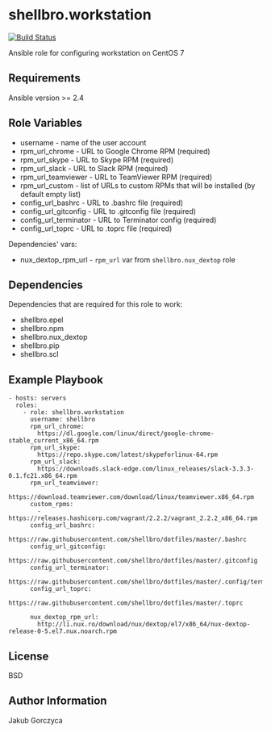 shellbro.workstation
====================

[![Build Status](https://travis-ci.org/shellbro/ansible-role-workstation.svg?branch=master)](https://travis-ci.org/shellbro/ansible-role-workstation)

Ansible role for configuring workstation on CentOS 7

Requirements
------------

Ansible version >= 2.4

Role Variables
--------------

* username - name of the user account
* rpm_url_chrome - URL to Google Chrome RPM (required)
* rpm_url_skype - URL to Skype RPM (required)
* rpm_url_slack - URL to Slack RPM (required)
* rpm_url_teamviewer - URL to TeamViewer RPM (required)
* rpm_url_custom - list of URLs to custom RPMs that will be installed (by
default empty list)
* config_url_bashrc - URL to .bashrc file (required)
* config_url_gitconfig - URL to .gitconfig file (required)
* config_url_terminator - URL to Terminator config (required)
* config_url_toprc - URL to .toprc file (required)

Dependencies' vars:

* nux_dextop_rpm_url - `rpm_url` var from `shellbro.nux_dextop` role

Dependencies
------------

Dependencies that are required for this role to work:

* shellbro.epel
* shellbro.npm
* shellbro.nux_dextop
* shellbro.pip
* shellbro.scl

Example Playbook
----------------

    - hosts: servers
      roles:
        - role: shellbro.workstation
          username: shellbro
          rpm_url_chrome:
            https://dl.google.com/linux/direct/google-chrome-stable_current_x86_64.rpm
          rpm_url_skype:
            https://repo.skype.com/latest/skypeforlinux-64.rpm
          rpm_url_slack:
            https://downloads.slack-edge.com/linux_releases/slack-3.3.3-0.1.fc21.x86_64.rpm
          rpm_url_teamviewer:
            https://download.teamviewer.com/download/linux/teamviewer.x86_64.rpm
          custom_rpms:
            - https://releases.hashicorp.com/vagrant/2.2.2/vagrant_2.2.2_x86_64.rpm
          config_url_bashrc:
            https://raw.githubusercontent.com/shellbro/dotfiles/master/.bashrc
          config_url_gitconfig:
            https://raw.githubusercontent.com/shellbro/dotfiles/master/.gitconfig
          config_url_terminator:
            https://raw.githubusercontent.com/shellbro/dotfiles/master/.config/terminator/config
          config_url_toprc:
            https://raw.githubusercontent.com/shellbro/dotfiles/master/.toprc

          nux_dextop_rpm_url:
            http://li.nux.ro/download/nux/dextop/el7/x86_64/nux-dextop-release-0-5.el7.nux.noarch.rpm

License
-------

BSD

Author Information
------------------

Jakub Gorczyca
